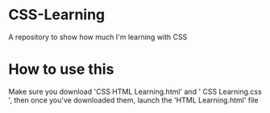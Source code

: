 # CSS-Learning
A repository to show how much I'm learning with CSS

# How to use this
Make sure you download 'CSS HTML Learning.html' and '
CSS Learning.css ', then once you've downloaded them, launch the 'HTML Learning.html' file
